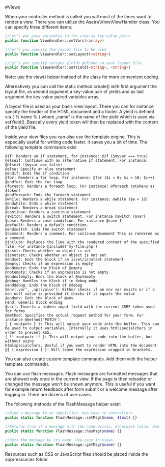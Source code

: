 #Views

When your controller method is called you will most of the times want to render a view.
There you can utilize the Asatru\View\ViewHandler class. You can specify three different
items:
```php
//Let‘s you pass variables to the view as key-value pairs
public function ViewHandler::setVars(<array>)

//Let‘s you specify the layout file to be used
public function ViewHandler::setLayout(<string>)

//Let‘s you specify various yields defined in your layout file.
public function ViewHandler::setYield(<string>, <string>)
```
Note: use the view() helper instead of the class for more convenient coding.

Alternatively you can call the static method create() with first argument the layout file, as
second argument a key-value pair of yields and as last argument the key-value paired
variables array.

A layout file is used as your basis view layout. There you can for instance specify the
header of the HTML document and a footer. A yield is defined via { % name % } where
„name“ is the name of the yield which is used via setYield(). Basically every yield token will
then be replaced with the content of the yield file.

Inside your view files you can also use the template engine. This is especially useful for
writing code faster. It saves you a bit of time. The following template commands exist
```
@if: Renders an if statement, for instance: @if ($myvar === true)
@elseif: Continue with an alternative if statement. For instance: @elseif ($myvar === false)
@else: Specify an else statement
@endif: Ends the if condition
@for: Renders a for loop. For instance: @for ($i = 0; $i < 10; $i++)
@endfor: Ends the for loop
@foreach: Renders a foreach loop. For instance: @foreach ($tokens as $token)
@endforeach: Ends the foreach statement
@while: Renders a while statement. For instance: @while ($a < 10)
@endwhile: Ends a while statement
@break: Renders a break statement
@continue: Renders a continue statement
@switch: Renders a switch statement. For instance @switch ($var)
@case: Renders a case condition. For instance @case 1
@default: Renders a default condition.
@endswitch: Ends the switch statement
@comment: Renders a comment. For instance @comment This is rendered as a comment
@include: Replaces the line with the rendered content of the specified file. For instance @include('my-file.php')
@isset: Checks whether an object is set
@isnotset: Checks whether an object is not set
@endset: Ends the block if an isset/isnotset statement
@empty: Checks if an expression is empty
@endempty: Ends the block of @empty
@notempty: Checks if an expression is not empty
@endnotempty: Ends the block of @notempty
@debug: Handles the block if in debug mode
@enddebug: Ends the block of @debug
@env(‚var‘, ‚opt:value‘): Either checks if an env var exists or if a non null value is provided it checks if it equals the value
@endenv: Ends the block of @env
@end: Generic block ending
@csrf: Inserts a hidden input field with the current CSRF token used for forms
@method: Specifies the actual request method for your form. For instance @method('PATCH')
{ { <output> } }: This will output your code into the buffer. This can be used to output variables. Internally it uses htmlspecialchars in order to prevent XSS.
{ !! <output> !! }: This will output your code into the buffer, but without using 
htmlspecialchars. Useful if you want to render HTML into the document
@{ { expression } }: Will leave the expression wrapped in brackets.
```

You can also create custom template commands. Add them with the helper
template_command().

You can use flash messages. Flash messages are formatted messages that are showed only once
in the current view. If the page is then reloaded or changed the message won't be shown anymore.
This is useful if you want for example return feedback after form submit or a welcome message 
after logging in. There are dozens of use-cases.

The following methods of the FlashMessage helper exist:
```php
//Bind a message to an identifier. Use-case in controllers
public static function FlashMessage::setMsg($name, $text) {}

//Returns true if a message with the name exists, otherwise false. Use-case in views.
public static function FlashMessage::hasMsg($name) {}

//Gets the message by its name. Use-case in views.
public static function FlashMessage::getMsg($name) {}
```

Resources such as CSS or JavaScript files should be placed inside the app/resources
folder.
